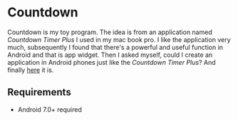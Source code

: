 # Countdown

Countdown is my toy program. The idea is from an application named *Countdown Timer Plus* I used in my mac book pro. I like the application very much, subsequently I found that there's a powerful and useful function in Android and that is app widget. Then I asked myself, could I create an application in Android phones just like the *Countdown Timer Plus*? And finally [here](https://github.com/DiamondI/Countdown/releases) it is. 

## Requirements

- Android 7.0+ required
